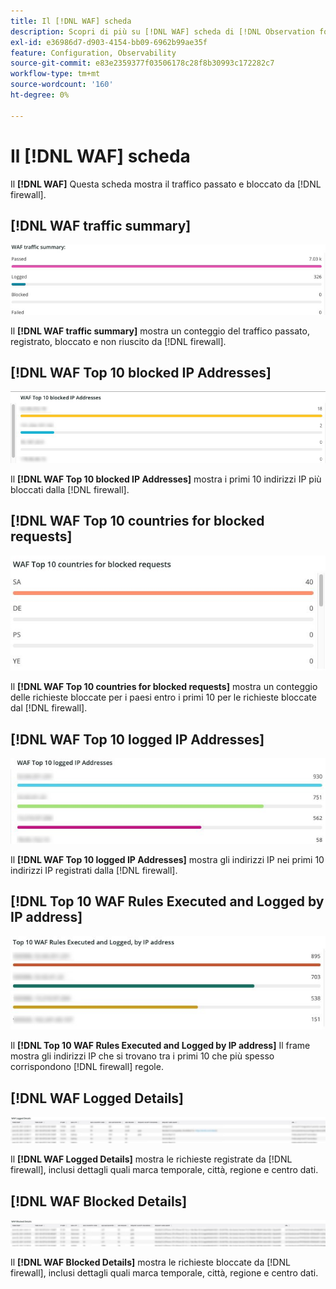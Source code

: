 ```yaml
---
title: Il [!DNL WAF] scheda
description: Scopri di più su [!DNL WAF] scheda di [!DNL Observation for Adobe Commerce].
exl-id: e36986d7-d903-4154-bb09-6962b99ae35f
feature: Configuration, Observability
source-git-commit: e83e2359377f03506178c28f8b30993c172282c7
workflow-type: tm+mt
source-wordcount: '160'
ht-degree: 0%

---
```


# Il [!DNL WAF] scheda

Il **[!DNL WAF]** Questa scheda mostra il traffico passato e bloccato da [!DNL firewall].

## [!DNL WAF traffic summary]

![Riepilogo traffico WAF](../../assets/tools/observation-for-adobe-commerce/waf-1.png)

Il **[!DNL WAF traffic summary]** mostra un conteggio del traffico passato, registrato, bloccato e non riuscito da [!DNL firewall].

## [!DNL WAF Top 10 blocked IP Addresses]

![Primi 10 indirizzi IP bloccati WAF](../../assets/tools/observation-for-adobe-commerce/waf-2.png)

Il **[!DNL WAF Top 10 blocked IP Addresses]** mostra i primi 10 indirizzi IP più bloccati dalla [!DNL firewall].

## [!DNL WAF Top 10 countries for blocked requests]

![Primi 10 paesi del WAF per richieste bloccate](../../assets/tools/observation-for-adobe-commerce/waf-3.jpg)

Il **[!DNL WAF Top 10 countries for blocked requests]** mostra un conteggio delle richieste bloccate per i paesi entro i primi 10 per le richieste bloccate dal [!DNL firewall].

## [!DNL WAF Top 10 logged IP Addresses]

![Primi 10 indirizzi IP registrati WAF](../../assets/tools/observation-for-adobe-commerce/waf-4.jpg)

Il **[!DNL WAF Top 10 logged IP Addresses]** mostra gli indirizzi IP nei primi 10 indirizzi IP registrati dalla [!DNL firewall].

## [!DNL Top 10 WAF Rules Executed and Logged by IP address]

![Prime 10 regole WAF eseguite e registrate per indirizzo IP](../../assets/tools/observation-for-adobe-commerce/waf-5.jpg)

Il **[!DNL Top 10 WAF Rules Executed and Logged by IP address]** Il frame mostra gli indirizzi IP che si trovano tra i primi 10 che più spesso corrispondono [!DNL firewall] regole.

## [!DNL WAF Logged Details]

![Dettagli registrati WAF](../../assets/tools/observation-for-adobe-commerce/waf-6.jpg)

Il **[!DNL WAF Logged Details]** mostra le richieste registrate da [!DNL firewall], inclusi dettagli quali marca temporale, città, regione e centro dati.

## [!DNL WAF Blocked Details]

![Dettagli WAF bloccati](../../assets/tools/observation-for-adobe-commerce/waf-7.jpg)

Il **[!DNL WAF Blocked Details]** mostra le richieste bloccate da [!DNL firewall], inclusi dettagli quali marca temporale, città, regione e centro dati.
